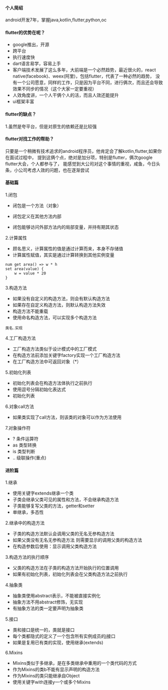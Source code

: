 #### 个人简绍
android开发7年，掌握java,kotlin,flutter,python,oc

#### flutter的优势在呢？

* google推出，开源
* 跨平台
* 执行速度快
* dart语言易学，容易上手
* 客户端技术发展了这么多年，大前端是一个必然趋势，最近很火的，react native(facebook)、weex(阿里)，包括flutter，代表了一种必然的趋势，
没有一个公司愿意，同样的工作，只是因为平台不同，进行俩次，而且还会导致效果不同步的情况（这个大家一定要重视）
* 人效角度讲，一个人干俩个人的活，而且人效还能提升
* ui框架丰富

#### flutter的缺点？
1.虽然是夸平台，但是对原生的依赖还是比较强

#### flutter对找工作的帮助？
只要是一个稍微有技术追求的android程序员，他肯定会了解kotlin,flutter,如果你在面试过程中，
提到这俩个点，绝对是加分项，特别是flutter，俩次google flutter大会，个人都参与了，
能感觉到大公司对这个事情的重视，咸鱼，今日头条，小公司考虑人效的问题，也在逐渐尝试






#### 基础篇

1.闭包

* 闭包是一个方法（对象）
+ 闭包定义在其他方法内部
- 闭包能够访问外部方法内的局部变量，并持有期其状态

2.计算属性

* 顾名思义，计算属性的值是通过计算而来，本身不存储值
* 计算属性赋值，其实是通过计算转换到其他实例变量
```
num get area() => w * h
set area(value) {
    w = value * 20
}
```
3.构造方法

* 如果没有自定义的构造方法，则会有默认构造方法
* 如果存在自定义构造方法，则默认构造方法失效
* 构造方法不能重载
* 使用命名构造方法，可以实现多个构造方法
```
类名.实现
```

4.工厂构造方法

* 工厂构造方法类似于设计模式中的工厂模式
* 在构造方法前添加关键字factory实现一个工厂构造方法
* 在工厂构造方法中可返回对象（*）

5.初始化列表

* 初始化列表会在构造方法体执行之前执行
* 使用逗号分隔初始化表达式
* 初始化列表

6.对象call方法

* 如果类实现了call方法，则该类的对象可以作为方法使用

7.对象操作符

 * ? 条件运算符
 * as 类型转换
 * is 类型判断
 * .. 级联操作(重点)

#### 进阶篇

1.继承

* 使用关键字extends继承一个类
* 子类会继承父类可见的属性和方法，不会继承构造方法
* 子类能够复写父类的方法，getter和setter
* 单继承，多态性

2.继承中的构造方法

* 子类的构造方法默认会调用父类的无名无参构造方法
* 如果父类没有无名无参构造方法 则需要显示的调用父类的构造方法
* 在构造参数后使用：显示调用父类构造方法

3.构造方法的执行顺序

* 父类的构造方法在子类的构造方法开始执行的位置调用
* 如果有初始化列表，初始化列表会在父类构造方法之前执行

4.抽象类
* 抽象类使用abstract表示，不能被直接实例化
* 抽象方法不用abstract修饰，无实现
* 有抽象方法的类一定要声明为抽象类

5.接口

* 类和接口是统一的，类就是接口
* 每个类都隐式的定义了一个包含所有实例成员的j接口
* 如果是复用已有类的实现，使用继承(extends)

6.Mixins

* Mixins类似于多继承，是在多类继承中重用的一个类代码的方式
* 作为Mixins的类b不能有显示声明的构造方法
* 作为Mixins的类只能继承自Object
* 使用关键字with连接y一个或多个Mixins


